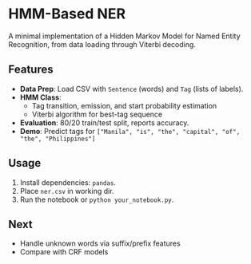 # HMM-Based NER

A minimal implementation of a Hidden Markov Model for Named Entity Recognition, from data loading through Viterbi decoding.

## Features
- **Data Prep**: Load CSV with `Sentence` (words) and `Tag` (lists of labels).  
- **HMM Class**:  
  - Tag transition, emission, and start probability estimation  
  - Viterbi algorithm for best-tag sequence  
- **Evaluation**: 80/20 train/test split, reports accuracy.  
- **Demo**: Predict tags for `["Manila", "is", "the", "capital", "of", "the", "Philippines"]`

## Usage
1. Install dependencies: `pandas`.  
2. Place `ner.csv` in working dir.  
3. Run the notebook or `python your_notebook.py`.

## Next
- Handle unknown words via suffix/prefix features  
- Compare with CRF models  
